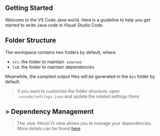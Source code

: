 ## Getting Started

Welcome to the VS Code Java world. Here is a guideline to help you get started to write Java code in Visual Studio Code.

## Folder Structure

The workspace contains two folders by default, where:

- `src`: the folder to maintain` sources`
- `lib`: the folder to maintain dependencies

Meanwhile, the compiled output files will be generated in the `bin` folder by default.

> If you want to customize the folder structure, open `.vscode/settings.json` and update the related settings there.

## > Dependency Management

> The `JAVA PROJECTS` view allows you to manage your dependencies. More details can be found [here](https://github.com/microsoft/vscode-java-dependency#manage-dependencies).
